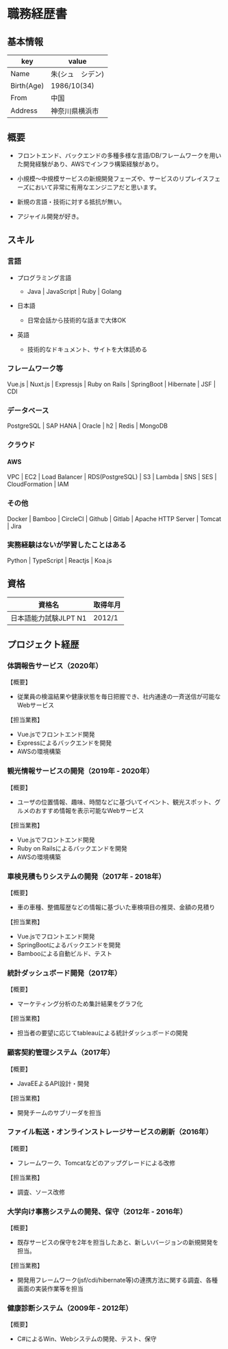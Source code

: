# 職務経歴書

## 基本情報

|key|value|
|---|-----|
|Name|朱(シュ　シデン)|
|Birth(Age)|1986/10(34)|
|From|中国|
|Address|神奈川県横浜市|

## 概要

- フロントエンド、バックエンドの多種多様な言語/DB/フレームワークを用いた開発経験があり、AWSでインフラ構築経験があり。

- 小規模〜中規模サービスの新規開発フェーズや、サービスのリプレイスフェーズにおいて非常に有用なエンジニアだと思います。

- 新規の言語・技術に対する抵抗が無い。

- アジャイル開発が好き。


## スキル

### 言語

- プログラミング言語
  - Java | JavaScript | Ruby | Golang

- 日本語
  - 日常会話から技術的な話まで大体OK

- 英語
  - 技術的なドキュメント、サイトを大体読める

### フレームワーク等

Vue.js | Nuxt.js | Expressjs | Ruby on Rails | SpringBoot | Hibernate | JSF | CDI

### データベース

PostgreSQL | SAP HANA | Oracle | h2 | Redis | MongoDB

### クラウド

#### AWS

VPC | EC2 | Load Balancer | RDS(PostgreSQL) | S3 | Lambda | SNS | SES | CloudFormation | IAM

### その他

Docker | Bamboo | CircleCI | Github | Gitlab | Apache HTTP Server | Tomcat | Jira 

### 実務経験はないが学習したことはある

Python | TypeScript | Reactjs | Koa.js

## 資格

|資格名|取得年月|
|-----|--------|
|日本語能力試験JLPT N1|2012/1|


## プロジェクト経歴

### 体調報告サービス（2020年）

【概要】

- 従業員の検温結果や健康状態を毎日把握でき、社内通達の一斉送信が可能なWebサービス

【担当業務】

- Vue.jsでフロントエンド開発
- Expressによるバックエンドを開発
- AWSの環境構築

### 観光情報サービスの開発（2019年 - 2020年）

【概要】

- ユーザの位置情報、趣味、時間などに基づいてイベント、観光スポット、グルメのおすすめ情報を表示可能なWebサービス

【担当業務】

- Vue.jsでフロントエンド開発
- Ruby on Railsによるバックエンドを開発
- AWSの環境構築

### 車検見積もりシステムの開発（2017年 - 2018年）

【概要】

- 車の車種、整備履歴などの情報に基づいた車検項目の推奨、金額の見積り

【担当業務】

- Vue.jsでフロントエンド開発
- SpringBootによるバックエンドを開発
- Bambooによる自動ビルド、テスト

### 統計ダッシュボード開発（2017年）

【概要】

- マーケティング分析のため集計結果をグラフ化

【担当業務】

- 担当者の要望に応じてtableauによる統計ダッシュボードの開発

### 顧客契約管理システム（2017年）

【概要】

- JavaEEよるAPI設計・開発

【担当業務】

- 開発チームのサブリーダを担当

### ファイル転送・オンラインストレージサービスの刷新（2016年）

【概要】

- フレームワーク、Tomcatなどのアップグレードによる改修

【担当業務】

- 調査、ソース改修

### 大学向け事務システムの開発、保守（2012年 - 2016年）

【概要】

- 既存サービスの保守を2年を担当したあと、新しいバージョンの新規開発を担当。

【担当業務】

- 開発用フレームワーク(jsf/cdi/hibernate等)の連携方法に関する調査、各種画面の実装作業等を担当

### 健康診断システム（2009年 - 2012年）

【概要】

- C#によるWin、Webシステムの開発、テスト、保守
